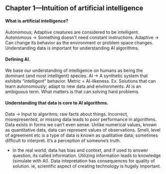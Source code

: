 ## Chapter 1—Intuition of artificial intelligence

#### What is artificial intelligence?
Autonomous; Adaptive creatures are considered to be intelligent. 
Autonomous -> Something doesn't need constant instructions. 
Adaptive -> Can change its behavior as the environment or problem space changes.
Understanding data is important for understanding AI algorithms.

#### Defining AI.
We base our understanding of intelligence on humans as being the dominant (and most intelligent) species.
AI -> A synthetic system that exhibits “intelligent” behavior.
Metric = AI-likeness. Ex. Solutions that can learn autonomously; adapt to new data and environments.
AI is an ambiguous term. What matters is that can solving hard problems.

#### Understanding that data is core to AI algorithms.
Data -> Input to algoritms; raw facts about things. Incorrect, misrepresented, or missing data leads to poor performance in algorithms.
Data exists in forms we can’t even sense. Unlike numerical values, known as quantitative data, data can represent values of observations.
Smell, level of agreement etc is a type of data is known as qualitative data; sometimes difficult to interpret. It’s a perception of someone’s truth.
- In the real world, data has bias and context, and if used to answer question, its called information. Utilizing information leads to knowledge (simulate with AI).
Data intepretation has consequences for quality of solution. ie, scientific aspect of creating technology is hugely important.
